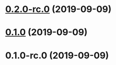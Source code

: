<a name="0.2.0-rc.0"></a>
# [0.2.0-rc.0](https://github.com/achingbrain/foo/compare/v0.1.0...v0.2.0-rc.0) (2019-09-09)



<a name="0.1.0"></a>
# [0.1.0](https://github.com/achingbrain/foo/compare/v0.1.0-rc.0...v0.1.0) (2019-09-09)



<a name="0.1.0-rc.0"></a>
# 0.1.0-rc.0 (2019-09-09)



